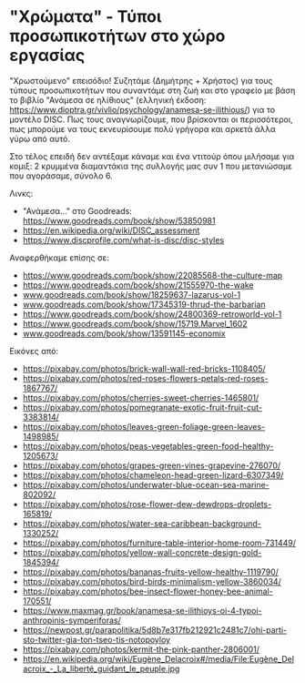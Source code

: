 # "Χρώματα" - Τύποι προσωπικοτήτων στο χώρο εργασίας

"Χρωστούμενο" επεισόδιο! Συζητάμε (Δημήτρης + Χρήστος) για τους τύπους προσωπικοτήτων που συναντάμε στη ζωή και στο γραφείο με βάση το βιβλίο "Ανάμεσα σε ηλίθιους" (ελληνική έκδοση: https://www.dioptra.gr/vivlio/psychology/anamesa-se-ilithious/) για το μοντέλο DISC. Πως τους αναγνωρίζουμε, που βρίσκονται οι περισσότεροι, πως μπορούμε να τους εκνευρίσουμε πολύ γρήγορα και αρκετά άλλα γύρω από αυτό.

Στο τέλος επειδή δεν αντέξαμε κάναμε και ένα ντιτούρ όπου μιλήσαμε για κομιξ: 2 κρυμμένα διαμαντάκια της συλλογής μας συν 1 που μετανιώσαμε που αγοράσαμε, σύνολο 6.

Λινκς:

* "Ανάμεσα..." στο Goodreads: https://www.goodreads.com/book/show/53850981
* https://en.wikipedia.org/wiki/DISC_assessment
* https://www.discprofile.com/what-is-disc/disc-styles


Αναφερθήκαμε επίσης σε:

* https://www.goodreads.com/book/show/22085568-the-culture-map
* https://www.goodreads.com/book/show/21555970-the-wake
* www.goodreads.com/book/show/18259637-lazarus-vol-1
* www.goodreads.com/book/show/17345319-thrud-the-barbarian
* https://www.goodreads.com/book/show/24800369-retroworld-vol-1
* https://www.goodreads.com/book/show/15719.Marvel_1602
* www.goodreads.com/book/show/13591145-economix

Εικόνες από:

* https://pixabay.com/photos/brick-wall-wall-red-bricks-1108405/
* https://pixabay.com/photos/red-roses-flowers-petals-red-roses-1867767/
* https://pixabay.com/photos/cherries-sweet-cherries-1465801/
* https://pixabay.com/photos/pomegranate-exotic-fruit-fruit-cut-3383814/
* https://pixabay.com/photos/leaves-green-foliage-green-leaves-1498985/
* https://pixabay.com/photos/peas-vegetables-green-food-healthy-1205673/
* https://pixabay.com/photos/grapes-green-vines-grapevine-276070/
* https://pixabay.com/photos/chameleon-head-green-lizard-6307349/
* https://pixabay.com/photos/underwater-blue-ocean-sea-marine-802092/
* https://pixabay.com/photos/rose-flower-dew-dewdrops-droplets-165819/
* https://pixabay.com/photos/water-sea-caribbean-background-1330252/
* https://pixabay.com/photos/furniture-table-interior-home-room-731449/
* https://pixabay.com/photos/yellow-wall-concrete-design-gold-1845394/
* https://pixabay.com/photos/bananas-fruits-yellow-healthy-1119790/
* https://pixabay.com/photos/bird-birds-minimalism-yellow-3860034/
* https://pixabay.com/photos/bee-insect-flower-honey-bee-animal-170551/
* https://www.maxmag.gr/book/anamesa-se-ilithioys-oi-4-typoi-anthropinis-symperiforas/
* https://newpost.gr/parapolitika/5d8b7e317fb212921c2481c7/ohi-parti-sto-twitter-gia-ton-tseo-tis-notopoyloy
* https://pixabay.com/photos/kermit-the-pink-panther-2806001/
* https://en.wikipedia.org/wiki/Eugène_Delacroix#/media/File:Eugène_Delacroix_-_La_liberté_guidant_le_peuple.jpg
